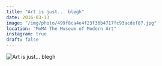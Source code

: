 ```yaml
---
title: "Art is just... blegh"
date: 2016-03-13
image: "/img/photo/499f8ca4e4f23f36b4717fc93acdef87.jpg"
location: "MoMA The Museum of Modern Art"
instagram: true
draft: false
---
```


![Art is just... blegh](/img/photo/499f8ca4e4f23f36b4717fc93acdef87.jpg)
